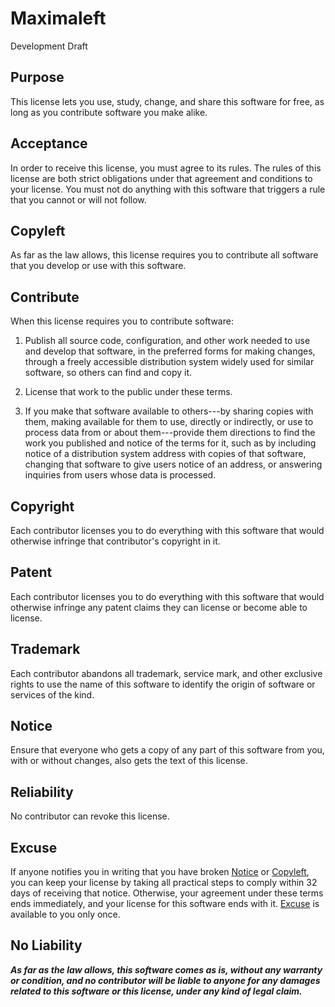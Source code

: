 # Maximaleft

Development Draft

## Purpose

This license lets you use, study, change, and share this software for free, as long as you contribute software you make alike.

<!-- This language derives from Parity. -->

## Acceptance

In order to receive this license, you must agree to its rules.  The rules of this license are both strict obligations under that agreement and conditions to your license.  You must not do anything with this software that triggers a rule that you cannot or will not follow.

<!-- This language derives from the API Copyleft License, which in turn derives from the Blue Oak Model License. -->

## Copyleft

As far as the law allows, this license requires you to contribute all software that you develop or use with this software.

## Contribute

When this license requires you to contribute software:

<!-- Publication Rule -->

1.  Publish all source code, configuration, and other work needed to use and develop that software, in the preferred forms for making changes, through a freely accessible distribution system widely used for similar software, so others can find and copy it.

<!-- Licensing Rule -->

2.  License that work to the public under these terms.

<!-- Directions Rule -->

3.  If you make that software available to others---by sharing copies with them, making available for them to use, directly or indirectly, or use to process data from or about them---provide them directions to find the work you published and notice of the terms for it, such as by including notice of a distribution system address with copies of that software, changing that software to give users notice of an address, or answering inquiries from users whose data is processed.

<!-- Adapted from the Copyleft rule of Temerity. -->

## Copyright

Each contributor licenses you to do everything with this software that would otherwise infringe that contributor's copyright in it.

<!-- Identical to the Blue Oak Model License. -->

## Patent

Each contributor licenses you to do everything with this software that would otherwise infringe any patent claims they can license or become able to license.

<!-- Identical to the Blue Oak Model License. -->

## Trademark

Each contributor abandons all trademark, service mark, and other exclusive rights to use the name of this software to identify the origin of software or services of the kind.

## Notice

Ensure that everyone who gets a copy of any part of this software from you, with or without changes, also gets the text of this license.

<!-- Derived from the Blue Oak Model License. -->

## Reliability

No contributor can revoke this license.

<!-- Identical to the Blue Oak Model License. -->

## Excuse

If anyone notifies you in writing that you have broken [Notice](#notices) or [Copyleft](#copyleft), you can keep your license by taking all practical steps to comply within 32 days of receiving that notice.  Otherwise, your agreement under these terms ends immediately, and your license for this software ends with it.  [Excuse](#excuse) is available to you only once.

<!-- Derived from the Blue Oak Model License. -->

## No Liability

***As far as the law allows, this software comes as is, without any warranty or condition, and no contributor will be liable to anyone for any damages related to this software or this license, under any kind of legal claim.***

<!-- Identical to the Blue Oak Model License. -->
